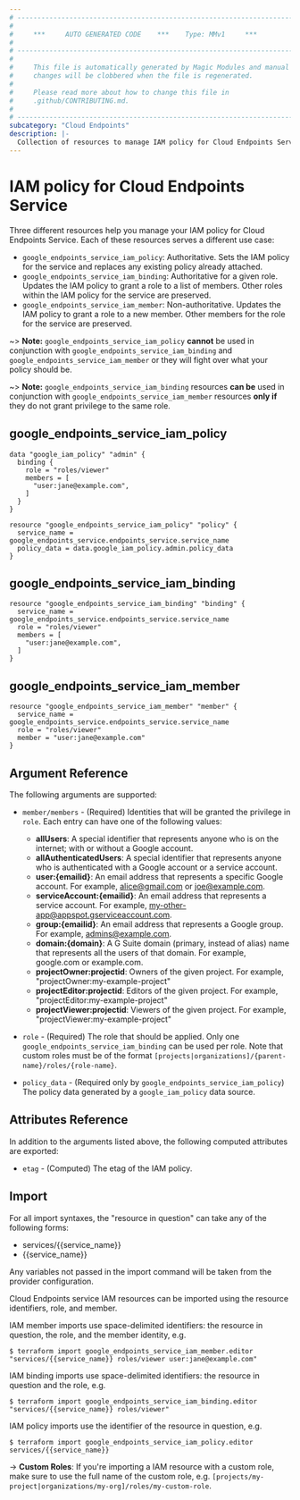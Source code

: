 ```yaml
---
# ----------------------------------------------------------------------------
#
#     ***     AUTO GENERATED CODE    ***    Type: MMv1     ***
#
# ----------------------------------------------------------------------------
#
#     This file is automatically generated by Magic Modules and manual
#     changes will be clobbered when the file is regenerated.
#
#     Please read more about how to change this file in
#     .github/CONTRIBUTING.md.
#
# ----------------------------------------------------------------------------
subcategory: "Cloud Endpoints"
description: |-
  Collection of resources to manage IAM policy for Cloud Endpoints Service
---
```


# IAM policy for Cloud Endpoints Service
Three different resources help you manage your IAM policy for Cloud Endpoints Service. Each of these resources serves a different use case:

* `google_endpoints_service_iam_policy`: Authoritative. Sets the IAM policy for the service and replaces any existing policy already attached.
* `google_endpoints_service_iam_binding`: Authoritative for a given role. Updates the IAM policy to grant a role to a list of members. Other roles within the IAM policy for the service are preserved.
* `google_endpoints_service_iam_member`: Non-authoritative. Updates the IAM policy to grant a role to a new member. Other members for the role for the service are preserved.

~> **Note:** `google_endpoints_service_iam_policy` **cannot** be used in conjunction with `google_endpoints_service_iam_binding` and `google_endpoints_service_iam_member` or they will fight over what your policy should be.

~> **Note:** `google_endpoints_service_iam_binding` resources **can be** used in conjunction with `google_endpoints_service_iam_member` resources **only if** they do not grant privilege to the same role.




## google\_endpoints\_service\_iam\_policy

```hcl
data "google_iam_policy" "admin" {
  binding {
    role = "roles/viewer"
    members = [
      "user:jane@example.com",
    ]
  }
}

resource "google_endpoints_service_iam_policy" "policy" {
  service_name = google_endpoints_service.endpoints_service.service_name
  policy_data = data.google_iam_policy.admin.policy_data
}
```

## google\_endpoints\_service\_iam\_binding

```hcl
resource "google_endpoints_service_iam_binding" "binding" {
  service_name = google_endpoints_service.endpoints_service.service_name
  role = "roles/viewer"
  members = [
    "user:jane@example.com",
  ]
}
```

## google\_endpoints\_service\_iam\_member

```hcl
resource "google_endpoints_service_iam_member" "member" {
  service_name = google_endpoints_service.endpoints_service.service_name
  role = "roles/viewer"
  member = "user:jane@example.com"
}
```

## Argument Reference

The following arguments are supported:


* `member/members` - (Required) Identities that will be granted the privilege in `role`.
  Each entry can have one of the following values:
  * **allUsers**: A special identifier that represents anyone who is on the internet; with or without a Google account.
  * **allAuthenticatedUsers**: A special identifier that represents anyone who is authenticated with a Google account or a service account.
  * **user:{emailid}**: An email address that represents a specific Google account. For example, alice@gmail.com or joe@example.com.
  * **serviceAccount:{emailid}**: An email address that represents a service account. For example, my-other-app@appspot.gserviceaccount.com.
  * **group:{emailid}**: An email address that represents a Google group. For example, admins@example.com.
  * **domain:{domain}**: A G Suite domain (primary, instead of alias) name that represents all the users of that domain. For example, google.com or example.com.
  * **projectOwner:projectid**: Owners of the given project. For example, "projectOwner:my-example-project"
  * **projectEditor:projectid**: Editors of the given project. For example, "projectEditor:my-example-project"
  * **projectViewer:projectid**: Viewers of the given project. For example, "projectViewer:my-example-project"

* `role` - (Required) The role that should be applied. Only one
    `google_endpoints_service_iam_binding` can be used per role. Note that custom roles must be of the format
    `[projects|organizations]/{parent-name}/roles/{role-name}`.

* `policy_data` - (Required only by `google_endpoints_service_iam_policy`) The policy data generated by
  a `google_iam_policy` data source.

## Attributes Reference

In addition to the arguments listed above, the following computed attributes are
exported:

* `etag` - (Computed) The etag of the IAM policy.

## Import

For all import syntaxes, the "resource in question" can take any of the following forms:

* services/{{service_name}}
* {{service_name}}

Any variables not passed in the import command will be taken from the provider configuration.

Cloud Endpoints service IAM resources can be imported using the resource identifiers, role, and member.

IAM member imports use space-delimited identifiers: the resource in question, the role, and the member identity, e.g.
```
$ terraform import google_endpoints_service_iam_member.editor "services/{{service_name}} roles/viewer user:jane@example.com"
```

IAM binding imports use space-delimited identifiers: the resource in question and the role, e.g.
```
$ terraform import google_endpoints_service_iam_binding.editor "services/{{service_name}} roles/viewer"
```

IAM policy imports use the identifier of the resource in question, e.g.
```
$ terraform import google_endpoints_service_iam_policy.editor services/{{service_name}}
```

-> **Custom Roles**: If you're importing a IAM resource with a custom role, make sure to use the
 full name of the custom role, e.g. `[projects/my-project|organizations/my-org]/roles/my-custom-role`.
